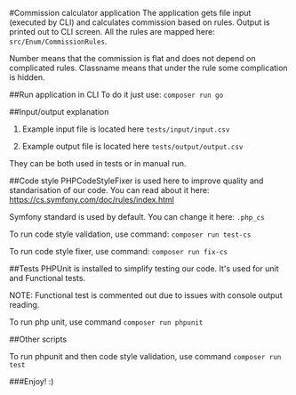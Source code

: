 #Commission calculator application
The application gets file input (executed by CLI) and calculates commission based on rules.
Output is printed out to CLI screen.
All the rules are mapped here: `src/Enum/CommissionRules`.


Number means that the commission is flat and does not depend on complicated rules. 
Classname means that under the rule some complication is hidden.

##Run application in CLI 
To do it just use:
`composer run go`

##Input/output explanation
1. Example input file is located here `tests/input/input.csv`

2. Example output file is located here `tests/output/output.csv`

They can be both used in tests or in manual run.

##Code style
PHPCodeStyleFixer is used here to improve quality and standarisation of our code.
You can read about it here:
https://cs.symfony.com/doc/rules/index.html

Symfony standard is used by default. You can change it here: `.php_cs`

To run code style validation, use command: `composer run test-cs`

To run code style fixer, use command: `composer run fix-cs`

##Tests
PHPUnit is installed to simplify testing our code. It's used for unit and Functional tests.

NOTE: Functional test is commented out due to issues with console output reading.

To run php unit, use command `composer run phpunit`


##Other scripts

To run phpunit and then code style validation, use command `composer run test`

###Enjoy! :) 